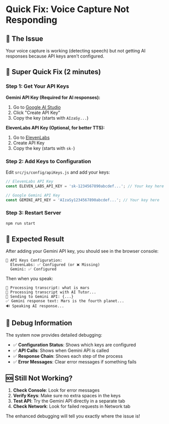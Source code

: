 # Quick Fix: Voice Capture Not Responding

## 🎯 **The Issue**
Your voice capture is working (detecting speech) but not getting AI responses because API keys aren't configured.

## 🚀 **Super Quick Fix (2 minutes)**

### Step 1: Get Your API Keys

**Gemini API Key (Required for AI responses):**
1. Go to [Google AI Studio](https://makersuite.google.com/app/apikey)
2. Click "Create API Key"
3. Copy the key (starts with `AIzaSy...`)

**ElevenLabs API Key (Optional, for better TTS):**
1. Go to [ElevenLabs](https://elevenlabs.io/app/settings/api-keys)
2. Create API Key
3. Copy the key (starts with `sk-`)

### Step 2: Add Keys to Configuration

Edit `src/js/config/apiKeys.js` and add your keys:

```javascript
// ElevenLabs API Key
const ELEVEN_LABS_API_KEY = 'sk-1234567890abcdef...'; // Your key here

// Google Gemini API Key  
const GEMINI_API_KEY = 'AIzaSy1234567890abcdef...'; // Your key here
```

### Step 3: Restart Server
```bash
npm run start
```

## 🎯 **Expected Result**

After adding your Gemini API key, you should see in the browser console:
```
🔑 API Keys Configuration:
  ElevenLabs: ✅ Configured (or ❌ Missing)
  Gemini: ✅ Configured
```

Then when you speak:
```
🎯 Processing transcript: what is mars
🤖 Processing transcript with AI Tutor...
📡 Sending to Gemini API: {...}
✅ Gemini response text: Mars is the fourth planet...
🔊 Speaking AI response...
```

## 🔧 **Debug Information**

The system now provides detailed debugging:
- ✅ **Configuration Status**: Shows which keys are configured
- ✅ **API Calls**: Shows when Gemini API is called
- ✅ **Response Chain**: Shows each step of the process
- ✅ **Error Messages**: Clear error messages if something fails

## 🆘 **Still Not Working?**

1. **Check Console**: Look for error messages
2. **Verify Keys**: Make sure no extra spaces in the keys
3. **Test API**: Try the Gemini API directly in a separate tab
4. **Check Network**: Look for failed requests in Network tab

The enhanced debugging will tell you exactly where the issue is!
